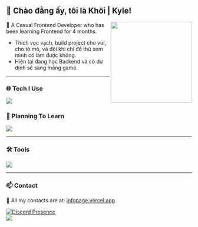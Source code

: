 ## 👋 Chào đằng ấy, tôi là Khôi | Kyle!
<img src="https://i.pinimg.com/736x/b5/59/5b/b5595b70aafe0d8928528e1c7907b557.jpg" width="220" align="right">

🐧 A Casual Frontend Developer who has been learning Frontend for 4 months.  
- Thích vọc vạch, build project cho vui, cho tò mò, và đôi khi chỉ để thử xem mình có làm được không.  
- Hiện tại đang học Backend và có dự định sẽ sang mảng game.  

---

### 🌐 Tech I Use
![](https://skillicons.dev/icons?i=js,html,css)

### 🌱 Planning To Learn
![](https://skillicons.dev/icons?i=c,cs,cpp)

---

### 🛠️ Tools
![](https://skillicons.dev/icons?i=vscode)

---

### 📫 Contact
📌 All my contacts are at: [infopage.vercel.app](https://anhyeukphg.vercel.app)  

[![Discord Presence](https://lanyard.cnrad.dev/api/578451004505325569)](https://discord.com/users/578451004505325569)<br>
[![](https://img.shields.io/github/followers/aukhuii?label=Followers&style=social)](https://github.com/aukhuii)
